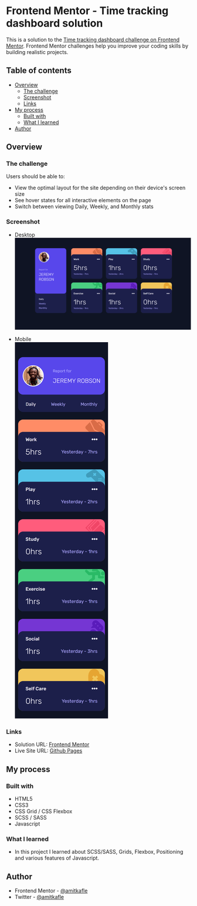 # Frontend Mentor - Time tracking dashboard solution

This is a solution to the [Time tracking dashboard challenge on Frontend Mentor](https://www.frontendmentor.io/challenges/time-tracking-dashboard-UIQ7167Jw). Frontend Mentor challenges help you improve your coding skills by building realistic projects.  


## Table of contents
- [Overview](#overview)
  - [The challenge](#the-challenge)
  - [Screenshot](#screenshot)
  - [Links](#links)
- [My process](#my-process)
  - [Built with](#built-with)
  - [What I learned](#what-i-learned)
- [Author](#author)


## Overview
### The challenge
Users should be able to:
- View the optimal layout for the site depending on their device's screen size
- See hover states for all interactive elements on the page
- Switch between viewing Daily, Weekly, and Monthly stats  

### Screenshot
- Desktop
![Desktop](/screenshots/desktop.png)  
  
- Mobile<br>
![Mobile](/screenshots/mobile.png)

### Links
- Solution URL: [Frontend Mentor]()
- Live Site URL: [Github Pages](https://amitkafle.github.io/FEM-Time-Tracking-Dashboard/)

## My process
### Built with
- HTML5
- CSS3
- CSS Grid / CSS Flexbox
- SCSS / SASS
- Javascript

### What I learned
- In this project I learned about SCSS/SASS, Grids, Flexbox, Positioning and various features of Javascript.

## Author
- Frontend Mentor - [@amitkafle](https://www.frontendmentor.io/profile/amitkafle)
- Twitter - [@amitkafle](https://www.twitter.com/amitkafle)